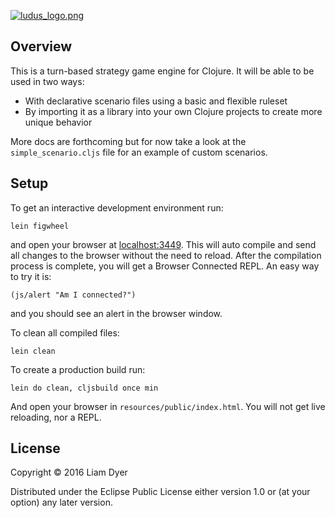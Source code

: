 
[![ludus_logo.png](http://s14.postimg.org/bgo8gy5dd/ludus_logo.png)](http://postimg.org/image/77jies23x/)

## Overview

This is a turn-based strategy game engine for Clojure. It will be able to be used in two ways:

* With declarative scenario files using a basic and flexible ruleset
* By importing it as a library into your own Clojure projects to create more unique behavior

More docs are forthcoming but for now take a look at the `simple_scenario.cljs` file for an example of
custom scenarios.

## Setup

To get an interactive development environment run:

    lein figwheel

and open your browser at [localhost:3449](http://localhost:3449/).
This will auto compile and send all changes to the browser without the
need to reload. After the compilation process is complete, you will
get a Browser Connected REPL. An easy way to try it is:

    (js/alert "Am I connected?")

and you should see an alert in the browser window.

To clean all compiled files:

    lein clean

To create a production build run:

    lein do clean, cljsbuild once min

And open your browser in `resources/public/index.html`. You will not
get live reloading, nor a REPL. 

## License

Copyright © 2016 Liam Dyer

Distributed under the Eclipse Public License either version 1.0 or (at your option) any later version.
